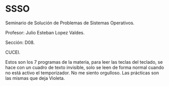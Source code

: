 # SSSO
Seminario de Solución de Problemas de Sistemas Operativos. 

Profesor: Julio Esteban Lopez Valdes. 

Sección: D08. 

CUCEI. 


Estos son los 7 programas de la materia, para leer las teclas del teclado, se hace con un cuadro de texto invisible, solo se leen de forma normal cuando no está activo el temporizador. No me siento orgulloso.
Las prácticas son las mismas que deja Violeta.
